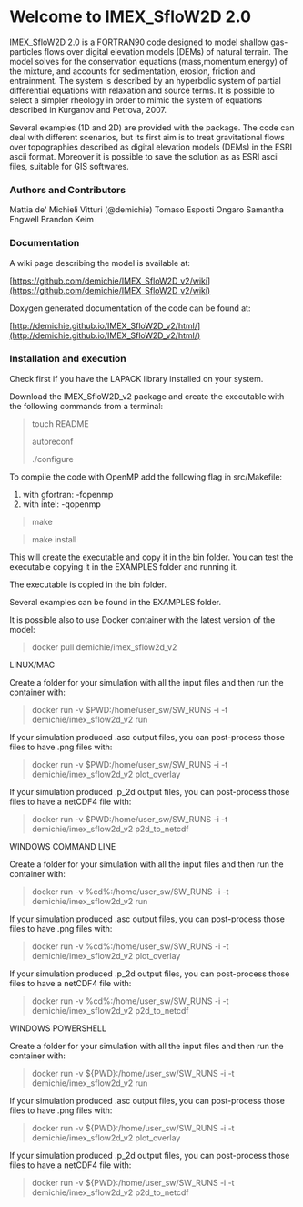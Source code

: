 # Welcome to IMEX_SfloW2D 2.0

IMEX_SfloW2D 2.0 is a FORTRAN90 code designed to model shallow gas-particles flows over digital elevation models (DEMs) of natural terrain. The model solves for the conservation equations (mass,momentum,energy) of the mixture, and accounts for sedimentation, erosion, friction and entrainment. The system is described by an hyperbolic system of partial differential equations with relaxation and source terms. It is possible to select a simpler rheology in order to mimic the system of equations described in Kurganov and Petrova, 2007.

Several examples (1D and 2D) are provided with the package.
The code can deal with different scenarios, but its first aim is to treat gravitational flows over topographies described as digital elevation models (DEMs) in the ESRI ascii format. Moreover it is possible to save the solution as as ESRI ascii files, suitable for GIS softwares.

### Authors and Contributors

Mattia de' Michieli Vitturi (@demichie)
Tomaso Esposti Ongaro
Samantha Engwell
Brandon Keim

### Documentation

A wiki page describing the model is available at:

[https://github.com/demichie/IMEX_SfloW2D_v2/wiki](https://github.com/demichie/IMEX_SfloW2D_v2/wiki) 

Doxygen generated documentation of the code can be found at:

[http://demichie.github.io/IMEX_SfloW2D_v2/html/](http://demichie.github.io/IMEX_SfloW2D_v2/html/) 


### Installation and execution

Check first if you have the LAPACK library installed on your system.

Download the IMEX_SfloW2D_v2 package and create the executable with the following commands from a terminal:

> touch README
> 
> autoreconf
> 
> ./configure

To compile the code with OpenMP add the following flag in src/Makefile:
1) with gfortran: -fopenmp
2) with intel: -qopenmp

> make

> make install

This will create the executable and copy it in the bin folder. You can test the executable copying it in the EXAMPLES folder and running it.

The executable is copied in the bin folder.

Several examples can be found in the EXAMPLES folder.

It is possible also to use Docker container with the latest version of the model:

> docker pull demichie/imex_sflow2d_v2

LINUX/MAC

Create a folder for your simulation with all the input files and then run the container with:

> docker run -v $PWD:/home/user_sw/SW_RUNS -i -t demichie/imex_sflow2d_v2 run

If your simulation produced .asc output files, you can post-process those files to have .png files with:

> docker run -v $PWD:/home/user_sw/SW_RUNS -i -t demichie/imex_sflow2d_v2 plot_overlay

If your simulation produced .p_2d output files, you can post-process those files to have a netCDF4 file with:

> docker run -v $PWD:/home/user_sw/SW_RUNS -i -t demichie/imex_sflow2d_v2 p2d_to_netcdf

WINDOWS COMMAND LINE

Create a folder for your simulation with all the input files and then run the container with:

> docker run -v %cd%:/home/user_sw/SW_RUNS -i -t demichie/imex_sflow2d_v2 run

If your simulation produced .asc output files, you can post-process those files to have .png files with:

> docker run -v %cd%:/home/user_sw/SW_RUNS -i -t demichie/imex_sflow2d_v2 plot_overlay

If your simulation produced .p_2d output files, you can post-process those files to have a netCDF4 file with:

> docker run -v %cd%:/home/user_sw/SW_RUNS -i -t demichie/imex_sflow2d_v2 p2d_to_netcdf

WINDOWS POWERSHELL

Create a folder for your simulation with all the input files and then run the container with:

> docker run -v ${PWD}:/home/user_sw/SW_RUNS -i -t demichie/imex_sflow2d_v2 run

If your simulation produced .asc output files, you can post-process those files to have .png files with:

> docker run -v ${PWD}:/home/user_sw/SW_RUNS -i -t demichie/imex_sflow2d_v2 plot_overlay

If your simulation produced .p_2d output files, you can post-process those files to have a netCDF4 file with:

> docker run -v ${PWD}:/home/user_sw/SW_RUNS -i -t demichie/imex_sflow2d_v2 p2d_to_netcdf


